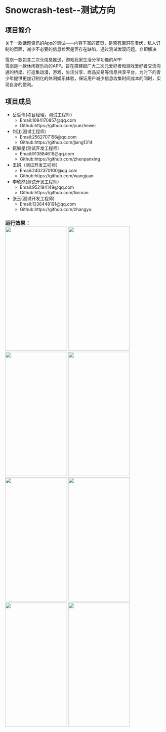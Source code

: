 ﻿
<h1>Snowcrash-test--测试方向</h1>
<h2>项目简介</h2>
<p>关于一款话题资讯的App的测试——内容丰富的首页，是否有漏洞在潜伏，私人订制的页面，减少不必要的信息检索是否存在缺陷，通过测试发现问题，立即解决</p> <p>雪崩一款包含二次元信息推送，游戏玩家生活分享功能的APP<br/>雪崩是一款休闲娱乐向的APP。旨在搭建起广大二次元爱好者和游戏爱好者交流沟通的桥梁。打造集动漫，游戏，生活分享，商品交易等信息共享平台，为时下的青少年提供更加订制化的休闲娱乐体验，保证用户减少信息收集时间成本的同时，实现自身的盈利。 
<h2>项目成员</h2>        
<ul>                                                         
<li>岳哲伟(项目经理，测试工程师)
	<ul>                                                           
	<li>Email:1084170857@qq.com</li>
	<li>Github:https://github.com/yuezhewei</li>
	</ul>
</li>
<li>
刘江(测试工程师)
	<ul>
	<li>Email:2562707156@qq.com</li>
	<li>Github:https://github.com/jiang1314</li>
	</ul>
</li>
<li>甄攀星(测试开发工程师)
	<ul>
	<li>Email:913884616@qq.com</li>
	<li>Github:https://github.com/zhenpanxing</li>
	</ul>
<li>王娟（测试开发工程师）
	<ul>
	<li>Email:2402370100@qq.com</li>
	<li>Github:https://github.com/wangjuan</li>
	</ul>
<li>李欣然(测试开发工程师)
	<ul>
	<li>Email:952184149@qq.com</li>
	<li>Github:https://github.com/lixinran</li>
       </ul>		
<li>张玉(测试开发工程师)
	<ul>
	<li>Email:1336448191@qq.com</li>
	<li>Github:https://github.com/zhangyu</li>
	</ul>
</ul>
<h3>运行效果：<br/>

<img src="https://github.com/zhangqiang216/SnowCrash/blob/master/snowcrash/%E6%95%88%E6%9E%9C%E5%9B%BE/sc1.png" height="400" width="200"/>
<img src="https://github.com/zhangqiang216/SnowCrash/blob/master/snowcrash/%E6%95%88%E6%9E%9C%E5%9B%BE/sc2.png" height="400" width="200"/>
<img src="https://github.com/zhangqiang216/SnowCrash/blob/master/snowcrash/%E6%95%88%E6%9E%9C%E5%9B%BE/sc3.png" height="400" width="200"/>
<img src="https://github.com/zhangqiang216/SnowCrash/blob/master/snowcrash/%E6%95%88%E6%9E%9C%E5%9B%BE/sc4.png" height="400" width="200"/>
<img src="https://github.com/zhangqiang216/SnowCrash/blob/master/snowcrash/%E6%95%88%E6%9E%9C%E5%9B%BE/sc5.png" height="400" width="200"/>
<img src="https://github.com/zhangqiang216/SnowCrash/blob/master/snowcrash/%E6%95%88%E6%9E%9C%E5%9B%BE/sc6.png" height="400" width="200"/>
<img src="https://github.com/zhangqiang216/SnowCrash/blob/master/snowcrash/%E6%95%88%E6%9E%9C%E5%9B%BE/sc7.png" height="400" width="200"/>
<img src="https://github.com/zhangqiang216/SnowCrash/blob/master/snowcrash/%E6%95%88%E6%9E%9C%E5%9B%BE/sc8.png" height="400" width="200"/>





 


